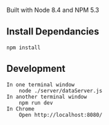 Built with Node 8.4 and NPM 5.3

Install Dependancies
------------

	npm install

Development
------------

	In one terminal window
		node ./server/dataServer.js
	In another terminal window
		npm run dev
	In Chrome
		Open http://localhost:8080/